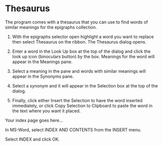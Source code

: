 # Thesaurus

The program comes with a thesaurus that you can use to find words of similar meanings for the epigraphs collection.

1. With the epigraphs selector open highlight a word you want to replace then select Thesaurus on the ribbon. The Thesaurus dialog opens.

2. Enter a word in the Look Up box at the top of the dialog and click the look up icon (binoculars button) by the box. Meanings for the word will appear in the Meanings pane.

3. Select a meaning in the pane and words with similar meanings will appear in the Synonyms pane.

4. Select a synonym and it will appear in the Selection box at the top of the dialog.

5. Finally, click either Insert the Selection to have the word inserted immediately, or click Copy Selection to Clipboard to paste the word in the text where you want it placed.

Your index page goes here...

In MS-Word, select INDEX AND CONTENTS from the INSERT menu.

Select INDEX and click OK.
